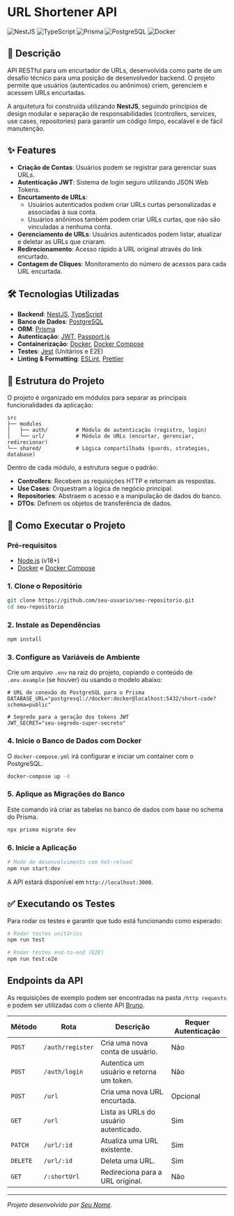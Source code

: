 # URL Shortener API

![NestJS](https://img.shields.io/badge/NestJS-E0234E?style=for-the-badge&logo=nestjs&logoColor=white)
![TypeScript](https://img.shields.io/badge/TypeScript-3178C6?style=for-the-badge&logo=typescript&logoColor=white)
![Prisma](https://img.shields.io/badge/Prisma-2D3748?style=for-the-badge&logo=prisma&logoColor=white)
![PostgreSQL](https://img.shields.io/badge/PostgreSQL-4169E1?style=for-the-badge&logo=postgresql&logoColor=white)
![Docker](https://img.shields.io/badge/Docker-2496ED?style=for-the-badge&logo=docker&logoColor=white)

## 📄 Descrição

API RESTful para um encurtador de URLs, desenvolvida como parte de um desafio técnico para uma posição de desenvolvedor backend. O projeto permite que usuários (autenticados ou anônimos) criem, gerenciem e acessem URLs encurtadas.

A arquitetura foi construída utilizando **NestJS**, seguindo princípios de design modular e separação de responsabilidades (controllers, services, use cases, repositories) para garantir um código limpo, escalável e de fácil manutenção.

## ✨ Features

- **Criação de Contas**: Usuários podem se registrar para gerenciar suas URLs.
- **Autenticação JWT**: Sistema de login seguro utilizando JSON Web Tokens.
- **Encurtamento de URLs**:
    - Usuários autenticados podem criar URLs curtas personalizadas e associadas à sua conta.
    - Usuários anônimos também podem criar URLs curtas, que não são vinculadas a nenhuma conta.
- **Gerenciamento de URLs**: Usuários autenticados podem listar, atualizar e deletar as URLs que criaram.
- **Redirecionamento**: Acesso rápido à URL original através do link encurtado.
- **Contagem de Cliques**: Monitoramento do número de acessos para cada URL encurtada.

## 🛠️ Tecnologias Utilizadas

- **Backend**: [NestJS](https://nestjs.com/), [TypeScript](https://www.typescriptlang.org/)
- **Banco de Dados**: [PostgreSQL](https://www.postgresql.org/)
- **ORM**: [Prisma](https://www.prisma.io/)
- **Autenticação**: [JWT](https://jwt.io/), [Passport.js](http://www.passportjs.org/)
- **Containerização**: [Docker](https://www.docker.com/), [Docker Compose](https://docs.docker.com/compose/)
- **Testes**: [Jest](https://jestjs.io/) (Unitários e E2E)
- **Linting & Formatting**: [ESLint](https://eslint.org/), [Prettier](https://prettier.io/)

## 📂 Estrutura do Projeto

O projeto é organizado em módulos para separar as principais funcionalidades da aplicação:

```
src
├── modules
│   ├── auth/         # Módulo de autenticação (registro, login)
│   └── url/          # Módulo de URLs (encurtar, gerenciar, redirecionar)
└── shared/           # Lógica compartilhada (guards, strategies, database)
```

Dentro de cada módulo, a estrutura segue o padrão:
- **Controllers**: Recebem as requisições HTTP e retornam as respostas.
- **Use Cases**: Orquestram a lógica de negócio principal.
- **Repositories**: Abstraem o acesso e a manipulação de dados do banco.
- **DTOs**: Definem os objetos de transferência de dados.

## 🚀 Como Executar o Projeto

### Pré-requisitos

- [Node.js](https://nodejs.org/en/) (v18+)
- [Docker](https://www.docker.com/get-started) e [Docker Compose](https://docs.docker.com/compose/install/)

### 1. Clone o Repositório

```bash
git clone https://github.com/seu-usuario/seu-repositorio.git
cd seu-repositorio
```

### 2. Instale as Dependências

```bash
npm install
```

### 3. Configure as Variáveis de Ambiente

Crie um arquivo `.env` na raiz do projeto, copiando o conteúdo de `.env.example` (se houver) ou usando o modelo abaixo:

```env
# URL de conexão do PostgreSQL para o Prisma
DATABASE_URL="postgresql://docker:docker@localhost:5432/short-code?schema=public"

# Segredo para a geração dos tokens JWT
JWT_SECRET="seu-segredo-super-secreto"
```

### 4. Inicie o Banco de Dados com Docker

O `docker-compose.yml` irá configurar e iniciar um container com o PostgreSQL.

```bash
docker-compose up -d
```

### 5. Aplique as Migrações do Banco

Este comando irá criar as tabelas no banco de dados com base no schema do Prisma.

```bash
npx prisma migrate dev
```

### 6. Inicie a Aplicação

```bash
# Modo de desenvolvimento com hot-reload
npm run start:dev
```

A API estará disponível em `http://localhost:3000`.

## ✅ Executando os Testes

Para rodar os testes e garantir que tudo está funcionando como esperado:

```bash
# Rodar testes unitários
npm run test

# Rodar testes end-to-end (E2E)
npm run test:e2e
```

## Endpoints da API

As requisições de exemplo podem ser encontradas na pasta `/http requests` e podem ser utilizadas com o cliente API [Bruno](https://www.usebruno.com/).

| Método | Rota                  | Descrição                                | Requer Autenticação |
|--------|-----------------------|------------------------------------------|---------------------|
| `POST` | `/auth/register`      | Cria uma nova conta de usuário.          | Não                 |
| `POST` | `/auth/login`         | Autentica um usuário e retorna um token. | Não                 |
| `POST` | `/url`                | Cria uma nova URL encurtada.             | Opcional            |
| `GET`  | `/url`                | Lista as URLs do usuário autenticado.    | Sim                 |
| `PATCH`| `/url/:id`            | Atualiza uma URL existente.              | Sim                 |
| `DELETE`| `/url/:id`           | Deleta uma URL.                          | Sim                 |
| `GET`  | `/:shortUrl`          | Redireciona para a URL original.         | Não                 |

---

_Projeto desenvolvido por [Seu Nome](https://github.com/seu-usuario)._